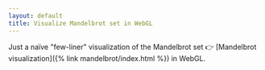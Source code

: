 ```yaml
---
layout: default
title: Visualize Mandelbrot set in WebGL
---
```


Just a naïve "few-liner" visualization of the Mandelbrot set 👉 [Mandelbrot visualization]({% link mandelbrot/index.html %})
in WebGL.